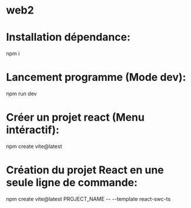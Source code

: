# web2

# Installation dépendance:
npm i

# Lancement programme (Mode dev):
npm run dev

# Créer un projet react (Menu intéractif):
npm create vite@latest

# Création du projet React en une seule ligne de commande:
npm create vite@latest PROJECT_NAME -- --template react-swc-ts

